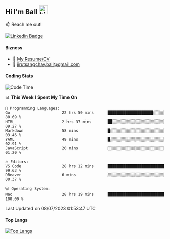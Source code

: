 ## Hi I'm Ball <img src="https://user-images.githubusercontent.com/1303154/88677602-1635ba80-d120-11ea-84d8-d263ba5fc3c0.gif" width="28px" height="28px" alt="hi">
 
:mailbox: Reach me out!

[![Linkedin Badge](https://img.shields.io/badge/-Jirut-0e76a8?style=flat&labelColor=0e76a8&logo=linkedin&logoColor=white)](https://www.linkedin.com/in/jirut-sangchay-338370251/)

<!-- TODO: Add last video link -->
#### Bizness
- :paperclip: [My Resume/CV](https://github.com/Jirut01/Jirut01/blob/main/file/jirut_resume.pdf)
- :email: jirutsangchay.ball@gmail.com

#### Coding Stats

<!--START_SECTION:waka-->
![Code Time](http://img.shields.io/badge/Code%20Time-25%20hrs%2016%20mins-blue)

📊 **This Week I Spent My Time On** 

```text
💬 Programming Languages: 
Go                       22 hrs 50 mins      ████████████████████░░░░░   80.69 % 
HTML                     2 hrs 37 mins       ██░░░░░░░░░░░░░░░░░░░░░░░   09.27 % 
Markdown                 58 mins             █░░░░░░░░░░░░░░░░░░░░░░░░   03.46 % 
YAML                     49 mins             █░░░░░░░░░░░░░░░░░░░░░░░░   02.91 % 
JavaScript               20 mins             ░░░░░░░░░░░░░░░░░░░░░░░░░   01.20 % 

🔥 Editors: 
VS Code                  28 hrs 12 mins      █████████████████████████   99.63 % 
DBeaver                  6 mins              ░░░░░░░░░░░░░░░░░░░░░░░░░   00.37 % 

💻 Operating System: 
Mac                      28 hrs 19 mins      █████████████████████████   100.00 % 
```


 Last Updated on 08/07/2023 01:53:47 UTC
<!--END_SECTION:waka-->

#### Top Langs
[![Top Langs](https://github-readme-stats.vercel.app/api/top-langs/?username=Jirut01&layout=pie)](https://github.com/Jirut01/github-readme-stats)
